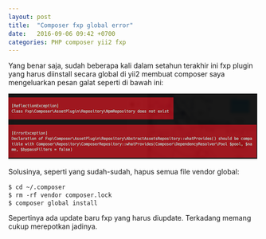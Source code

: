 ```yaml
---
layout: post
title:  "Composer fxp global error"
date:   2016-09-06 09:42 +0700
categories: PHP composer yii2 fxp 
---
```


Yang benar saja, sudah beberapa kali dalam setahun terakhir ini fxp plugin yang harus diinstall secara global di yii2 membuat composer saya mengeluarkan pesan galat seperti di bawah ini:


![galat-fxp](/assets/galat-fxp.png)


Solusinya, seperti yang sudah-sudah, hapus semua file vendor global:

```
$ cd ~/.composer
$ rm -rf vendor composer.lock
$ composer global install
```

Sepertinya ada update baru fxp yang harus diupdate. Terkadang memang cukup merepotkan jadinya. 



